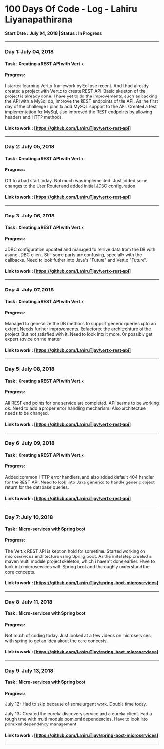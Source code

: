 # 100 Days Of Code - Log - Lahiru Liyanapathirana 
#### Start Date : July 04, 2018 | Status : In Progress

---

### Day 1: July 04, 2018

#### Task : Creating a REST API with Vert.x
#### Progress: 

I started learning Vert.x framework by Eclipse recent. And I had already created a project with Vert.x to create REST API. Basic skeleton of the project is already done. I have yet to do the improvements, such as backing the API with a MySql db, improve the REST endpoints of the API. As the first day of the challenge I plan to add MySQL support to the API. Created a test implementation for MySql, also improved the REST endpoints by allowing headers and HTTP methods.

#### Link to work : [https://github.com/LahiruTjay/vertx-rest-api]

---

### Day 2: July 05, 2018

#### Task : Creating a REST API with Vert.x
#### Progress: 

Off to a bad start today. Not much was implemented. Just added some changes to the User Router and added initial JDBC configuration.

#### Link to work : [https://github.com/LahiruTjay/vertx-rest-api]

---

### Day 3: July 06, 2018

#### Task : Creating a REST API with Vert.x
#### Progress: 

JDBC configuration updated and managed to retrive data from the DB with async JDBC client. Still some parts are confusing, specially with the callbacks. Need to look futher into Java's "Future" and Vert.x "Future".

#### Link to work : [https://github.com/LahiruTjay/vertx-rest-api]

---

### Day 4: July 07, 2018

#### Task : Creating a REST API with Vert.x
#### Progress: 

Managed to generalize the DB methods to support generic queries upto an extent. Needs further improvements. Refactored the architechture of the project. But not satisfied with it. Need to look into it more. Or possibly get expert advice on the matter.

#### Link to work : [https://github.com/LahiruTjay/vertx-rest-api]

---

### Day 5: July 08, 2018

#### Task : Creating a REST API with Vert.x
#### Progress: 

All REST end points for one service are completed. API seems to be working ok. Need to add a proper error handling mechanism. Also architecture needs to be changed. 

#### Link to work : [https://github.com/LahiruTjay/vertx-rest-api]

---

### Day 6: July 09, 2018

#### Task : Creating a REST API with Vert.x
#### Progress: 

Added common HTTP error handlers, and also added default 404 handler for the REST API. Need to look into Java generics to handle generic object return for the database queries.

#### Link to work : [https://github.com/LahiruTjay/vertx-rest-api]

---

### Day 7: July 10, 2018

#### Task : Micro-services with Spring boot
#### Progress: 

The Vert.x REST API is kept on hold for sometime. Started working on microservices architecture using Spring boot. As the inital step created a maven multi module project skeleton, which i haven't done earlier. Have to look into microservices with Spring boot and thoroughly understand the core concepts. 

#### Link to work : [https://github.com/LahiruTjay/spring-boot-microservices]

---

### Day 8: July 11, 2018

#### Task : Micro-services with Spring boot
#### Progress: 

Not much of coding today. Just looked at a few videos on microservices with spring to get an idea about the core concepts.

#### Link to work : [https://github.com/LahiruTjay/spring-boot-microservices]

---

### Day 9: July 13, 2018

#### Task : Micro-services with Spring boot
#### Progress: 

July 12 : Had to skip because of some urgent work. Double time today. 

July 13 : Created the eureka discovery service and a eureka client. Had a tough time with multi module pom.xml dependencies. Have to look into pom.xml dependency management

#### Link to work : [https://github.com/LahiruTjay/spring-boot-microservices]

---